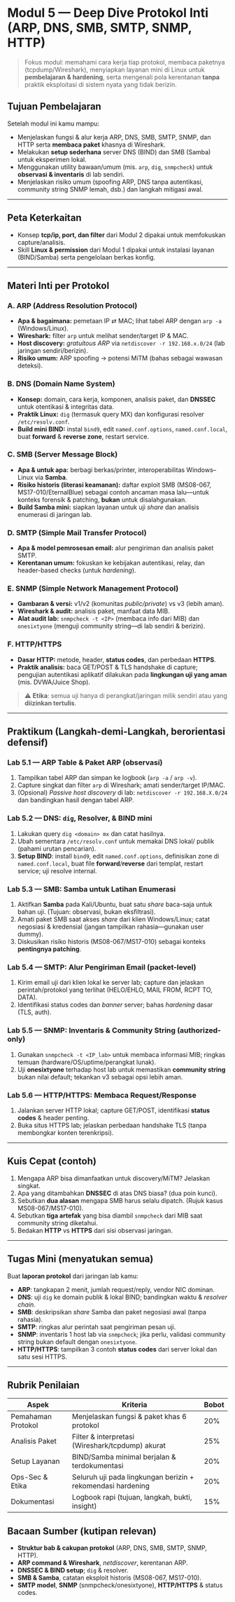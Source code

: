 # Modul 5 — Deep Dive Protokol Inti (ARP, DNS, SMB, SMTP, SNMP, HTTP)

> Fokus modul: memahami cara kerja tiap protokol, membaca paketnya (tcpdump/Wireshark), menyiapkan layanan mini di Linux untuk **pembelajaran & hardening**, serta mengenali pola kerentanan **tanpa** praktik eksploitasi di sistem nyata yang tidak berizin.

## Tujuan Pembelajaran

Setelah modul ini kamu mampu:

* Menjelaskan fungsi & alur kerja ARP, DNS, SMB, SMTP, SNMP, dan HTTP serta **membaca paket** khasnya di Wireshark.      
* Melakukan **setup sederhana** server DNS (BIND) dan SMB (Samba) untuk eksperimen lokal.  
* Menggunakan utility bawaan/umum (mis. `arp`, `dig`, `snmpcheck`) untuk **observasi & inventaris** di lab sendiri.   
* Menjelaskan risiko umum (spoofing ARP, DNS tanpa autentikasi, community string SNMP lemah, dsb.) dan langkah mitigasi awal.   

---

## Peta Keterkaitan

* Konsep **tcp/ip, port, dan filter** dari Modul 2 dipakai untuk memfokuskan capture/analisis.
* Skill **Linux & permission** dari Modul 1 dipakai untuk instalasi layanan (BIND/Samba) serta pengelolaan berkas konfig.

---

## Materi Inti per Protokol

### A. ARP (Address Resolution Protocol)

* **Apa & bagaimana:** pemetaan IP ⇄ MAC; lihat tabel ARP dengan `arp -a` (Windows/Linux).  
* **Wireshark:** filter `arp` untuk melihat sender/target IP & MAC. 
* **Host discovery:** *gratuitous ARP* via `netdiscover -r 192.168.x.0/24` (lab jaringan sendiri/berizin). 
* **Risiko umum:** ARP spoofing → potensi MiTM (bahas sebagai wawasan deteksi). 

### B. DNS (Domain Name System)

* **Konsep:** domain, cara kerja, komponen, analisis paket, dan **DNSSEC** untuk otentikasi & integritas data.  
* **Praktik Linux:** `dig` (termasuk query MX) dan konfigurasi resolver `/etc/resolv.conf`.   
* **Build mini BIND:** instal `bind9`, edit `named.conf.options`, `named.conf.local`, buat **forward** & **reverse zone**, restart service.     

### C. SMB (Server Message Block)

* **Apa & untuk apa:** berbagi berkas/printer, interoperabilitas Windows–Linux via **Samba**. 
* **Risiko historis (literasi keamanan):** daftar exploit SMB (MS08-067, MS17-010/EternalBlue) sebagai contoh ancaman masa lalu—untuk konteks forensik & patching, **bukan** untuk disalahgunakan.  
* **Build Samba mini:** siapkan layanan untuk uji *share* dan analisis enumerasi di jaringan lab. 

### D. SMTP (Simple Mail Transfer Protocol)

* **Apa & model pemrosesan email:** alur pengiriman dan analisis paket SMTP. 
* **Kerentanan umum:** fokuskan ke kebijakan autentikasi, relay, dan header-based checks (untuk *hardening*). 

### E. SNMP (Simple Network Management Protocol)

* **Gambaran & versi:** v1/v2 (komunitas *public/private*) vs v3 (lebih aman). 
* **Wireshark & audit:** analisis paket, manfaat data MIB. 
* **Alat audit lab:** `snmpcheck -t <IP>` (membaca info dari MIB) dan `onesixtyone` (menguji community string—di lab sendiri & berizin).  

### F. HTTP/HTTPS

* **Dasar HTTP:** metode, header, **status codes**, dan perbedaan **HTTPS**. 
* **Praktik analisis:** baca GET/POST & TLS handshake di capture; pengujian autentikasi aplikatif dilakukan pada **lingkungan uji yang aman** (mis. DVWA/Juice Shop). 

> ⚠️ **Etika**: semua uji hanya di perangkat/jaringan milik sendiri atau yang **diizinkan tertulis**.

---

## Praktikum (Langkah-demi-Langkah, berorientasi defensif)

### Lab 5.1 — ARP Table & Paket ARP (observasi)

1. Tampilkan tabel ARP dan simpan ke logbook (`arp -a` / `arp -v`). 
2. Capture singkat dan filter `arp` di Wireshark; amati sender/target IP/MAC. 
3. (Opsional) *Passive host discovery* di lab: `netdiscover -r 192.168.X.0/24` dan bandingkan hasil dengan tabel ARP. 

### Lab 5.2 — DNS: `dig`, Resolver, & BIND mini

1. Lakukan query `dig <domain> mx` dan catat hasilnya. 
2. Ubah sementara `/etc/resolv.conf` untuk memakai DNS lokal/ publik (pahami urutan pencarian).  
3. **Setup BIND**: install `bind9`, edit `named.conf.options`, definisikan zone di `named.conf.local`, buat file **forward**/**reverse** dari templat, restart service; uji resolve internal.     

### Lab 5.3 — SMB: Samba untuk Latihan Enumerasi

1. Aktifkan **Samba** pada Kali/Ubuntu, buat satu *share* baca-saja untuk bahan uji. (Tujuan: observasi, bukan eksfiltrasi). 
2. Amati paket SMB saat akses *share* dari klien Windows/Linux; catat negosiasi & kredensial (jangan tampilkan rahasia—gunakan user dummy).
3. Diskusikan risiko historis (MS08-067/MS17-010) sebagai konteks **pentingnya patching**. 

### Lab 5.4 — SMTP: Alur Pengiriman Email (packet-level)

1. Kirim email uji dari klien lokal ke server lab; capture dan jelaskan perintah/protokol yang terlihat (HELO/EHLO, MAIL FROM, RCPT TO, DATA). 
2. Identifikasi status codes dan *banner* server; bahas *hardening* dasar (TLS, auth). 

### Lab 5.5 — SNMP: Inventaris & Community String (authorized-only)

1. Gunakan `snmpcheck -t <IP_lab>` untuk membaca informasi MIB; ringkas temuan (hardware/OS/uptime/perangkat lunak).  
2. Uji **onesixtyone** terhadap host lab untuk memastikan **community string** bukan nilai default; tekankan v3 sebagai opsi lebih aman.  

### Lab 5.6 — HTTP/HTTPS: Membaca Request/Response

1. Jalankan server HTTP lokal; capture GET/POST, identifikasi **status codes** & header penting. 
2. Buka situs HTTPS lab; jelaskan perbedaan handshake TLS (tanpa membongkar konten terenkripsi). 

---

## Kuis Cepat (contoh)

1. Mengapa ARP bisa dimanfaatkan untuk discovery/MiTM? Jelaskan singkat.  
2. Apa yang ditambahkan **DNSSEC** di atas DNS biasa? (dua poin kunci). 
3. Sebutkan **dua alasan** mengapa SMB harus selalu dipatch. (Rujuk kasus MS08-067/MS17-010). 
4. Sebutkan **tiga artefak** yang bisa diambil `snmpcheck` dari MIB saat community string diketahui. 
5. Bedakan **HTTP** vs **HTTPS** dari sisi observasi jaringan. 

---

## Tugas Mini (menyatukan semua)

Buat **laporan protokol** dari jaringan lab kamu:

* **ARP**: tangkapan 2 menit, jumlah request/reply, vendor NIC dominan. 
* **DNS**: uji `dig` ke domain publik & lokal BIND; bandingkan waktu & *resolver chain*.  
* **SMB**: deskripsikan *share* Samba dan paket negosiasi awal (tanpa rahasia). 
* **SMTP**: ringkas alur perintah saat pengiriman pesan uji. 
* **SNMP**: inventaris 1 host lab via `snmpcheck`; jika perlu, validasi community string bukan default dengan `onesixtyone`.  
* **HTTP/HTTPS**: tampilkan 3 contoh **status codes** dari server lokal dan satu sesi HTTPS. 

---

## Rubrik Penilaian

| Aspek              | Kriteria                                                    | Bobot |
| ------------------ | ----------------------------------------------------------- | ----- |
| Pemahaman Protokol | Menjelaskan fungsi & paket khas 6 protokol                  | 20%   |
| Analisis Paket     | Filter & interpretasi (Wireshark/tcpdump) akurat            | 25%   |
| Setup Layanan      | BIND/Samba minimal berjalan & terdokumentasi                | 20%   |
| Ops-Sec & Etika    | Seluruh uji pada lingkungan berizin + rekomendasi hardening | 20%   |
| Dokumentasi        | Logbook rapi (tujuan, langkah, bukti, insight)              | 15%   |

## Bacaan Sumber (kutipan relevan)

* **Struktur bab & cakupan protokol** (ARP, DNS, SMB, SMTP, SNMP, HTTP).      
* **ARP command & Wireshark**, *netdiscover*, kerentanan ARP.    
* **DNSSEC & BIND setup**; `dig` & resolver.     
* **SMB & Samba**, catatan eksploit historis (MS08-067, MS17-010).  
* **SMTP model**, **SNMP** (snmpcheck/onesixtyone), **HTTP/HTTPS** & status codes.    
